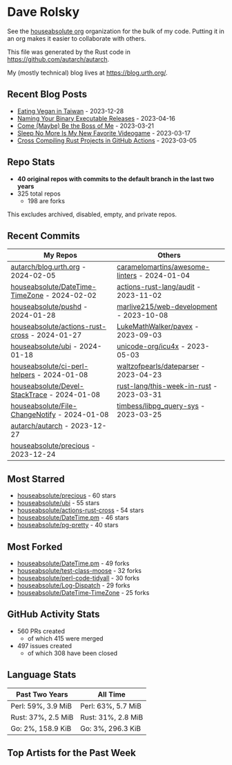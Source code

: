 
# Dave Rolsky

See the [houseabsolute org](https://github.com/houseabsolute) organization for
the bulk of my code. Putting it in an org makes it easier to collaborate with
others.

This file was generated by the Rust code in
https://github.com/autarch/autarch.

My (mostly technical) blog lives at https://blog.urth.org/.

## Recent Blog Posts

- [Eating Vegan in Taiwan](https://blog.urth.org/2023/12/28/eating-vegan-in-taiwan/) - 2023-12-28
- [Naming Your Binary Executable Releases](https://blog.urth.org/2023/04/16/naming-your-binary-executable-releases/) - 2023-04-16
- [Come (Maybe) Be the Boss of Me](https://blog.urth.org/2023/03/21/come-maybe-be-the-boss-of-me/) - 2023-03-21
- [Sleep No More Is My New Favorite Videogame](https://blog.urth.org/2023/03/17/sleep-no-more-is-my-new-favorite-videogame/) - 2023-03-17
- [Cross Compiling Rust Projects in GitHub Actions](https://blog.urth.org/2023/03/05/cross-compiling-rust-projects-in-github-actions/) - 2023-03-05


## Repo Stats
- **40 original repos with commits to the default branch in the last two years**
- 325 total repos
  - 198 are forks

This excludes archived, disabled, empty, and private repos.

## Recent Commits
| My Repos | Others |
|----------|--------|
| [autarch/blog.urth.org](https://github.com/autarch/blog.urth.org) - 2024-02-05              | [caramelomartins/awesome-linters](https://github.com/caramelomartins/awesome-linters) - 2024-01-04                |
| [houseabsolute/DateTime-TimeZone](https://github.com/houseabsolute/DateTime-TimeZone) - 2024-02-02              | [actions-rust-lang/audit](https://github.com/actions-rust-lang/audit) - 2023-11-02                |
| [houseabsolute/pushd](https://github.com/houseabsolute/pushd) - 2024-01-28              | [marlive215/web-development](https://github.com/marlive215/web-development) - 2023-10-08                |
| [houseabsolute/actions-rust-cross](https://github.com/houseabsolute/actions-rust-cross) - 2024-01-27              | [LukeMathWalker/pavex](https://github.com/LukeMathWalker/pavex) - 2023-09-03                |
| [houseabsolute/ubi](https://github.com/houseabsolute/ubi) - 2024-01-18              | [unicode-org/icu4x](https://github.com/unicode-org/icu4x) - 2023-05-03                |
| [houseabsolute/ci-perl-helpers](https://github.com/houseabsolute/ci-perl-helpers) - 2024-01-08              | [waltzofpearls/dateparser](https://github.com/waltzofpearls/dateparser) - 2023-04-23                |
| [houseabsolute/Devel-StackTrace](https://github.com/houseabsolute/Devel-StackTrace) - 2024-01-08              | [rust-lang/this-week-in-rust](https://github.com/rust-lang/this-week-in-rust) - 2023-03-31                |
| [houseabsolute/File-ChangeNotify](https://github.com/houseabsolute/File-ChangeNotify) - 2024-01-08              | [timbess/libpg_query-sys](https://github.com/timbess/libpg_query-sys) - 2023-03-25                |
| [autarch/autarch](https://github.com/autarch/autarch) - 2023-12-27              |                 |
| [houseabsolute/precious](https://github.com/houseabsolute/precious) - 2023-12-24              |                 |


## Most Starred
- [houseabsolute/precious](https://github.com/houseabsolute/precious) - 60 stars
- [houseabsolute/ubi](https://github.com/houseabsolute/ubi) - 55 stars
- [houseabsolute/actions-rust-cross](https://github.com/houseabsolute/actions-rust-cross) - 54 stars
- [houseabsolute/DateTime.pm](https://github.com/houseabsolute/DateTime.pm) - 46 stars
- [houseabsolute/pg-pretty](https://github.com/houseabsolute/pg-pretty) - 40 stars


## Most Forked
- [houseabsolute/DateTime.pm](https://github.com/houseabsolute/DateTime.pm) - 49 forks
- [houseabsolute/test-class-moose](https://github.com/houseabsolute/test-class-moose) - 32 forks
- [houseabsolute/perl-code-tidyall](https://github.com/houseabsolute/perl-code-tidyall) - 30 forks
- [houseabsolute/Log-Dispatch](https://github.com/houseabsolute/Log-Dispatch) - 29 forks
- [houseabsolute/DateTime-TimeZone](https://github.com/houseabsolute/DateTime-TimeZone) - 25 forks


## GitHub Activity Stats
- 560 PRs created
  - of which 415 were merged
- 497 issues created
  - of which 308 have been closed

## Language Stats
| Past Two Years        | All Time                |
|-----------------------|-------------------------|
| Perl: 59%, 3.9 MiB              | Perl: 63%, 5.7 MiB                |
| Rust: 37%, 2.5 MiB              | Rust: 31%, 2.8 MiB                |
| Go: 2%, 158.9 KiB              | Go: 3%, 296.3 KiB                |


## Top Artists for the Past Week


